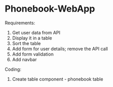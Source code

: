 # Phonebook-WebApp

Requirements:
1. Get user data from API
2. Display it in a table
3. Sort the table
4. Add form for user details; remove the API call
5. Add form validation
6. Add navbar

Coding:
1. Create table component - phonebook table
